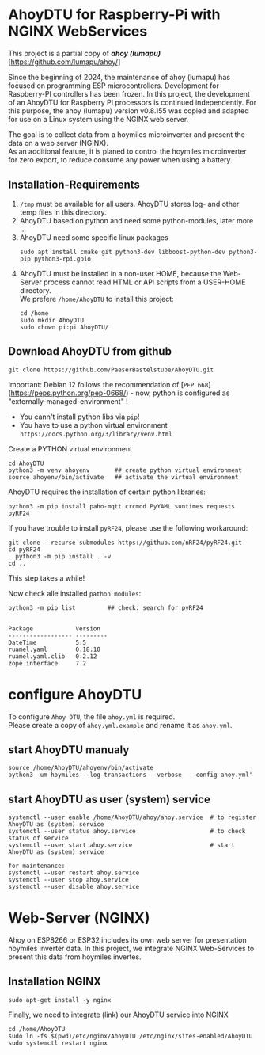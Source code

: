 # AhoyDTU for Raspberry-Pi with NGINX WebServices

This project is a partial copy of ***ahoy (lumapu)*** [https://github.com/lumapu/ahoy/]  

Since the beginning of 2024, the maintenance of ahoy (lumapu) has focused on programming ESP microcontrollers.
Development for Raspberry-PI controllers has been frozen. 
In this project, the development of an AhoyDTU for Raspberry PI processors is continued independently.
For this purpose, the ahoy (lumapu) version v0.8.155 was copied and adapted for use on a Linux system using the NGINX web server.

The goal is to collect data from a hoymiles microinverter and present the data on a web server (NGINX).  
As an additional feature, it is planed to control the hoymiles microinverter for zero export, to reduce consume any power when using a battery.

## Installation-Requirements
1. `/tmp` must be available for all users. AhoyDTU stores log- and other temp files in this directory.
2. AhoyDTU based on python and need some python-modules, later more ...
3. AhoyDTU need some specific linux packages
   ```code
   sudo apt install cmake git python3-dev libboost-python-dev python3-pip python3-rpi.gpio
   ```
4. AhoyDTU must be installed in a non-user HOME, because the Web-Server process cannot read HTML or API scripts from a USER-HOME directory.  
   We prefere `/home/AhoyDTU` to install this project:
   ```code
   cd /home
   sudo mkdir AhoyDTU
   sudo chown pi:pi AhoyDTU/
   ```

## Download AhoyDTU from github
```code
git clone https://github.com/PaeserBastelstube/AhoyDTU.git
```

Important: Debian 12 follows the recommendation of [`PEP 668`]
(https://peps.python.org/pep-0668/) - now, python is configured as "externally-managed-environment" !
- You cann't install python libs via `pip`!
- You have to use a python virtual environment `https://docs.python.org/3/library/venv.html`

Create a PYTHON virtual environment
```code
cd AhoyDTU
python3 -m venv ahoyenv       ## create python virtual environment
source ahoyenv/bin/activate   ## activate the virtual environment
```

AhoyDTU requires the installation of certain python libraries:
```code
python3 -m pip install paho-mqtt crcmod PyYAML suntimes requests pyRF24
```

If you have trouble to install `pyRF24`, please use the following workaround:
```code
git clone --recurse-submodules https://github.com/nRF24/pyRF24.git
cd pyRF24
  python3 -m pip install . -v
cd ..
```
This step takes a while!

Now check alle installed `pathon modules`:
```code
python3 -m pip list         ## check: search for pyRF24


Package            Version
------------------ ---------
DateTime           5.5
ruamel.yaml        0.18.10
ruamel.yaml.clib   0.2.12
zope.interface     7.2
```

# configure AhoyDTU
To configure `Ahoy DTU`, the file `ahoy.yml` is required.  
Please create a copy of `ahoy.yml.example` and rename it as `ahoy.yml`.

## start AhoyDTU manualy
```code
source /home/AhoyDTU/ahoyenv/bin/activate
python3 -um hoymiles --log-transactions --verbose  --config ahoy.yml'
```

## start AhoyDTU as user (system) service
```code
systemctl --user enable /home/AhoyDTU/ahoy/ahoy.service  # to register AhoyDTU as (system) service
systemctl --user status ahoy.service                     # to check status of service
systemctl --user start ahoy.service                      # start AhoyDTU as (system) service

for maintenance:
systemctl --user restart ahoy.service
systemctl --user stop ahoy.service
systemctl --user disable ahoy.service
```


# Web-Server (NGINX)
Ahoy on ESP8266 or ESP32 includes its own web server for presentation hoymiles inverter data.
In this project, we integrate NGINX Web-Services to present this data from hoymiles invertes.

## Installation NGINX
```code
sudo apt-get install -y nginx
```
Finally, we need to integrate (link) our AhoyDTU service into NGINX
```code
cd /home/AhoyDTU
sudo ln -fs $(pwd)/etc/nginx/AhoyDTU /etc/nginx/sites-enabled/AhoyDTU
sudo systemctl restart nginx
```

